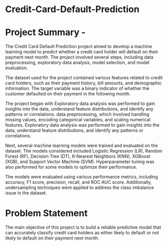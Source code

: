 # Credit-Card-Default-Prediction

# Project Summary -
The Credit Card Default Prediction project aimed to develop a machine learning model to predict whether a credit card holder will default on their payment next month. The project involved several steps, including data preprocessing, exploratory data analysis, model selection, and model evaluation.

The dataset used for the project contained various features related to credit card holders, such as their payment history, bill amounts, and demographic information. The target variable was a binary indicator of whether the customer defaulted on their payment in the following month.

The project began with Exploratory data analysis was performed to gain insights into the data, understand feature distributions, and identify any patterns or correlations. data preprocessing, which involved handling missing values, encoding categorical variables, and scaling numerical features. Exploratory data analysis was performed to gain insights into the data, understand feature distributions, and identify any patterns or correlations.

Next, several machine learning models were trained and evaluated on the dataset. The models considered included Logistic Regression (LR), Random Forest (RF), Decision Tree (DT), K-Nearest Neighbors (KNN), XGBoost (XGB), and Support Vector Machine (SVM). Hyperparameter tuning was also performed for some models to optimize their performance.

The models were evaluated using various performance metrics, including accuracy, F1 score, precision, recall, and ROC AUC score. Additionally, undersampling techniques were applied to address the class imbalance issue in the dataset.

# Problem Statement
The main objective of this project is to build a reliable predictive model that can accurately classify credit card holders as either likely to default or not likely to default on their payment next month.
